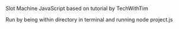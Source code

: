 Slot Machine JavaScript based on tutorial by TechWithTim

Run by being within directory in terminal and running node project.js
